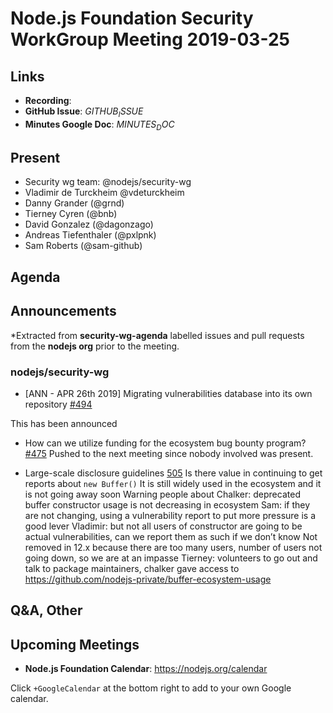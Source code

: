 # Node.js Foundation Security WorkGroup Meeting 2019-03-25

## Links

* **Recording**:
* **GitHub Issue**: $GITHUB_ISSUE$
* **Minutes Google Doc**: $MINUTES_DOC$

## Present

* Security wg team: @nodejs/security-wg
* Vladimir de Turckheim @vdeturckheim
* Danny Grander (@grnd)
* Tierney Cyren (@bnb)
* David Gonzalez (@dagonzago)
* Andreas Tiefenthaler (@pxlpnk)
* Sam Roberts (@sam-github)


## Agenda

## Announcements

*Extracted from **security-wg-agenda** labelled issues and pull requests from the **nodejs org** prior to the meeting.

### nodejs/security-wg

* \[ANN - APR 26th 2019\] Migrating vulnerabilities database into its own repository [#494](https://github.com/nodejs/security-wg/issues/494)

This has been announced

* How can we utilize funding for the ecosystem bug bounty program? [#475](https://github.com/nodejs/security-wg/issues/475)
Pushed to the next meeting since nobody involved was present.

* Large-scale disclosure guidelines [505](https://github.com/nodejs/security-wg/issues/505)
Is there value in continuing to get reports about `new Buffer()`
It is still widely used in the ecosystem and it is not going away soon
Warning people about
Chalker: deprecated buffer constructor usage is not decreasing in ecosystem
Sam: if they are not changing, using a vulnerability report to put more pressure is a good lever
Vladimir: but not all users of constructor are going to be actual vulnerabilities, can we report them as such if we don’t know
Not removed in 12.x because there are too many users, number of users not going down, so we are at an impasse
Tierney: volunteers to go out and talk to package maintainers, chalker gave access to https://github.com/nodejs-private/buffer-ecosystem-usage




## Q&A, Other

## Upcoming Meetings

* **Node.js Foundation Calendar**: https://nodejs.org/calendar

Click `+GoogleCalendar` at the bottom right to add to your own Google calendar.


